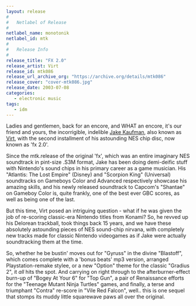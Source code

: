 ```yaml
---
layout: release
#
#   Netlabel of Release
#
netlabel_name: monotonik
netlabel_id: mtk
#
#   Release Info
#
release_title: "FX 2.0"
release_artist: Virt
release_id: mtk086
release_url_archive_org: "https://archive.org/details/mtk086"
release_cover: "cover-mtk086.jpg"
release_date: 2003-07-08
categories:
   - electronic music
tags:
   - idm
---
```

Ladies and gentlemen, back for an encore, and WHAT an encore, it's our friend and yours, the incorrigible, indelible <a href="mailto:virt@vgmix.com">Jake Kaufman</a>, also known as <a href="http://virt.vgmix.com">Virt</a>, with the second installment of his astounding NES chip disc, now known as 'fx 2.0'.

Since the mtk.release of the original 'fx', which was an entire imaginary NES soundtrack in pint-size .S3M format, Jake has been doing demi-deific stuff with Nintendo's sound chips in his primary career as a game musician. His "Atlantis: The Lost Empire" (Disney) and "Scorpion King" (Universal) soundtracks on Gameboys Color and Advanced respectively showcase his amazing skills, and his newly released soundtrack to Capcom's "Shantae" on Gameboy Color is, quite frankly, one of the best ever GBC scores, as well as being one of the last.

But this time, Virt posed an intriguing question - what if he was given the job of re-scoring classic-era Nintendo titles from Konami? So, he revved up his Delorean trackball, took things back 15 years, and we have these absolutely astounding pieces of NES sound-chip nirvana, with completely new tracks made for classic Nintendo videogames as if Jake were actually soundtracking them at the time.

So, whether he be bustin' moves out for "Gyruss" in the divine "Blastoff", which comes complete with a 'bonus beats' mp3 version, arranged Playstation-remake stylee, or a new "Option" theme for the classic "Gradius 2", it _all_ hits the spot. And carrying on right through to the afterburner-effect burn-up of "Bogey At Your 6" for "Top Gun", a pair of Renaissance efforts for the "Teenage Mutant Ninja Turtles" games, and finally, a terse and triumphant "Contra" re-score in "Vile Red Falcon", well.. this is one sequel that stomps its muddy little squarewave paws all over the original.

